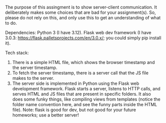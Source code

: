 The purpose of this assingment is to show server-client communication. 
It deliberately makes some choices that are bad for your assignment(s). 
So, please do not rely on this, and only use this to get an understanding of what to do. 

Dependencies: 
Python 3 (I have 3.12).
Flask web dev framework (I have 3.0.3: https://flask.palletsprojects.com/en/3.0.x/; you could simply pip install it).

Tech stack: 
1. There is a simple HTML file, which shows the browser timestamp and the server timestamp.
2. To fetch the server timestamp, there is a server call that the JS file makes to the server.
3. The server side is implemented in Python using the Flask web development framework. 
    Flask starts a server, listens to HTTP calls, and serves HTML and JS files that are present in specific folders.
   It also does some funky things, like compiling views from templates (notice the folder name convention here, and see the funny parts inside the HTML file).
   Note: flask is good for dev, but not good for your future homeworks; use a better server!


